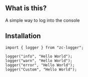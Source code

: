 ## What is this?
A simple way to log into the console

## Installation

```
import { logger } from "zc-logger";

logger("info", "Hello World");
logger("warn", "Hello World");
logger("error", "Hello World");
logger("Custom", "Hello World");
```
